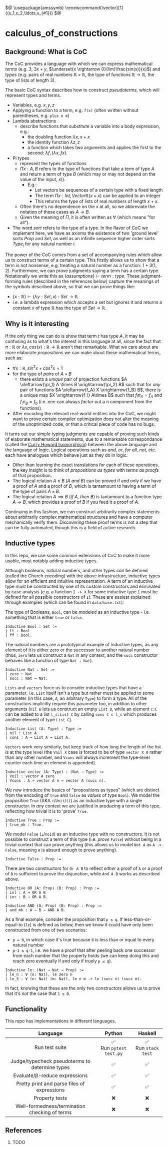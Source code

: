 <!--
    To generate the readme, run:

    docker run -ti --rm -v /Users/ksb/calculus_of_constructions:/test/usr maltegruber/readme-tex:1.0.0;

    see: https://github.com/MalteGruber/readme-tex

-->

$@
\usepackage{amssymb}
\renewcommand{\vector}[1]{(x_1,x_2,\ldots,x_{#1})}
$@

# calculus_of_constructions

## Background: What is CoC

The CoC provides a language with which we can express mathematical _terms_ (e.g. $3$, $3x+y$, $\underset{x \rightarrow 0}{lim}\frac{sin(x)}{x}$) and _types_ (e.g. pairs of real numbers $\mathbb{R} \times \mathbb{R}$, the type of functions $\mathbb{R} \rightarrow \mathbb{R}$, the type of lists of length $3$).

The basic CoC syntax describes how to construct _pseudoterms_, which will represent types and terms.

- Variables, e.g. $x,y,z$
- Applying a function to a term, e.g. `f(x)` (often written without parentheses, e.g. `plus n m`)
- Lambda abstractions
  - describe functions that substitute a variable into a body expression, e.g.:
    - the doubling function $\lambda x, x+x$
    - the identity function $\lambda z, z$
    - a function which takes two arguments and applies the first to the second: $\lambda f, (\lambda x, f x)$.
- Pi types
  - represent the types of functions
  - $\Pi x:A, B$ refers to the type of functions that take a term of type $A$ and return a term of type $B$ (which may or may not depend on the value of the input, $x$)).
    - E.g.:
      - Let vectors be sequences of a certain type with a fixed length
      - The term $\Pi x:Int, Vector \mathbb{R} (x+x)$ can be applied to an integer
      - This returns the type of lists of real numbers of length $x+x$.
  - Often there's no dependence on the $x$ at all, so we abbreviate the notation of these cases as $A \rightarrow B$.
  - Given the meaning of $\Pi$, it is often written as $\forall$ (which means "for all").
- The word _sort_ refers to the type of a type. In the flavor of CoC we implement here, we have as axioms the existence of two 'ground level' sorts $Prop$ and $Set$, as well as an infinite sequence higher order sorts $Type_i$ for any natural number $i$.

The power of the CoC comes from a set of accompanying rules which allow us to construct terms of a certain type. This firstly allows us to show that a term is not nonsense, e.g. treating a natural number as a function: $1 + 3(1, 2)$. Furthermore, we can prove judgments saying a term has a certain type. Notationally we write this as $\{assumptions\} \vdash term : type$. These judgment-forming rules (described in the references below) capture the meanings of the symbols described above, so that we can prove things like:

- $\{x:\mathbb{R}\} \vdash (\lambda y: Set, x) : Set \rightarrow \mathbb{R}$
- i.e. a lambda expression which accepts a set but ignores it and returns a constant $x$ of type $\mathbb{R}$ has the type of $Set \rightarrow \mathbb{R}$.

## Why is it interesting

If the only thing we can do is show that term $t$ has type $A$, it may be confusing as to what's the interest in this language at all, since the fact that $\pi: \mathbb{R}$ or $\lambda x, cos(x): \mathbb{R} \rightarrow \mathbb{R}$ aren't that remarkable. What we care about are more elaborate _propositions_ we can make about these mathematical terms, such as:

- $\forall x: \mathbb{R}, sin^2x+cos^2x=1$
- for the type of _pairs_ of $A \times B$
  - there exists a _unique_ pair of projection functions $A \xleftarrow{\pi_1} A \times B \xrightarrow{\pi_2} B$ such that for _any_ pair of functions $A \xleftarrow{f_A} X \xrightarrow{f_B} B$, there is a unique map $X \xrightarrow{f_!} A\times B$ such that $f_!\pi_A = f_A$ and $f_!\pi_B=f_b$ (i.e. one can always _factor_ out a $\pi$ component from the functions).
- After encoding the relevant real-world entities into the CoC, we might want to prove certain compiler optimization does not alter the meaning of the unoptimized code, or that a critical piece of code has no bugs.

It turns out our simple typing judgments _are_ capable of proving such kinds of elaborate mathematical statements, due to a remarkable correspondance (called the [Curry Howard Isomorphism](https://en.wikipedia.org/wiki/Curry%E2%80%93Howard_correspondence)) between the above language and the language of logic. Logical operations such as _and_, _or_, _for all_, _not_, etc. each have analogues which behave just as they do in logic.

- Other than learning the exact translations for each of these operations, the key insight is to think of _propositions as types_ with _terms as proofs_ of that proposition.
- The logical relation $A \land B$ ($A$ _and_ $B$) can be proved if and only if we have a proof of $A$ and a proof of $B$, which is tantamount to having a term of the type of pairs $A \times B$.
- The logical relation $A \implies B$ (_if_ $A$, _then_ $B$) is tantamount to a function type $A \rightarrow B$, which provides a proof of $B$ if you feed it a proof of $A$.

Continuing in this fashion, we can construct arbitrarily complex statements about arbitrarily complex mathematical structures and have a computer mechanically verify them. _Discovering_ these proof terms is not a step that can be fully automated, though this is a field of active research.

## Inductive types

In this repo, we use some common extensions of CoC to make it more usable, most notably adding inductive types.

Although booleans, natural numbers, and other types _can_ be defined (called the Church encoding) with the above infrastructure, inductive types allow for an efficient and intuitive representation. A term of an inductive type must be constructed by one of its custom constructors and eliminated by case analysis (e.g. a function `I -> X` for some inductive type `I` must be defined for all possible constructors of `I`). These are easiest explained through examples (which can be found in `data/base.txt`):

The type of Booleans, `Bool`, can be modeled as an inductive type - i.e. something that is either `true` or `false`.

```
Inductive Bool : Set :=
| tt : Bool
| ff : Bool.
```

The natural numbers are a prototypical example of inductive types, as any element of it is either zero or the successor to another natural number (thus, `zero` lets us construct a `Nat` in any context, and the `succ` constructor behaves like a function of type `Nat → Nat`).

```
Inductive Nat : Set :=
| zero : Nat
| succ : Nat → Nat.
```

`Lists` and `vectors` force us to consider inductive types that have a parameter, i.e. `List` itself isn't a type but rather must be applied to some parameter (in this case, `A`, an arbitrary `Type`) to form a type. All of the constructors implicitly require this parameter too, in addition to other arguments (`nil B` lets us construct an empty `List B`, while an element `c:C` can be added to a list `l_c:List C` by calling `cons C c l_c` which produces another element of type `List C`).

```
Inductive List (A: Type) : Type :=
| nil : List A
| cons : A → List A → List A.
```

`Vectors` work very similarly, but keep track of how long the length of the list is at the type level (the `Vnil X` case is forced to be of type `vector X 0` rather than any other number, and `Vcons` will always increment the type-level counter each time an element is appended).

```
Inductive vector (A: Type) : (Nat → Type) :=
| Vnil : vector A zero
| Vcons : A → vector A n → vector A (succ n).
```

We now introduce the basics of "propositions as types" (which are distinct from the encoding of `true` and `false` as _values_ of type `Bool`). We model the _proposition_ `True` (AKA `⊤`/`Unit`/`()`) as an inductive type with a single constructor. In _any_ context we are justified in producing a term of this type, reflecting how trivial it is to 'prove' `True`.

```
Inductive True : Prop :=
| true_mk : True.
```

We model `False` (`⟂`/`Void`) as an inductive type with no constructors. It is not possible to construct a term of this type (i.e. _prove_ `False`) without being in a trivial context that can prove anything (this allows us to model `Not A` as `A -> False`, meaning `A` is absurd enough to prove anything).

```
Inductive False : Prop :=.
```

There are two constructors for `Or A B` to reflect _either_ a proof of `A` or a proof of `B` is sufficient to prove the disjunction, while `And A B` works as described above.

```
Inductive OR (A: Prop) (B: Prop) : Prop :=
| inl : A → OR A B
| inr : B → OR A B.

Inductive AND (A: Prop) (B: Prop) : Prop :=
| and_mk : A → B → AND A B.
```

As a final example, consider the proposition that `p ≤ q`. If less-than-or-equal-to (`le`) is defined as below, then we know it could have only been constructed from one of two scenarios:

- `p = 0`, in which case it's true because `0` is less than or equal to every natural number
- `p-1 ≤ q-1`, i.e. we have a proof that after peeling back one successor from each number that the property holds (we can keep doing this and reach zero eventually if and only if truely `p ≤ q`).

```
Inductive le: (Nat → Nat → Prop) :=
| le_n : ∀ (n: Nat), le zero n
| le_S : ∀ (n: Nat) (m: Nat), le n m -> le (succ n) (succ m).
```

In fact, knowing that these are the only two constructors allows us to prove that it's _not_ the case that `1 ≤ 0`.

## Functionality

This repo has implementations in different languages.

|                    Language                    |           Python            |         Haskell          |
| :--------------------------------------------: | :-------------------------: | :----------------------: |
|                 Run test suite                 | ✅<br> Run `pytest test.py` | ✅ <br> Run `stack test` |
| Judge/typecheck pseudoterms to determine types |             ✅              |            ✅            |
|         Evaluate/β-reduce expressions          |             ✅              |            ✅            |
|  Pretty print and parse files of expressions   |             ✅              |            ✅            |
|                 Property tests                 |             ❌              |            ❌            |
| Well-formedness/termination checking of terms  |             ❌              |            ❌            |

## References

1. TODO
